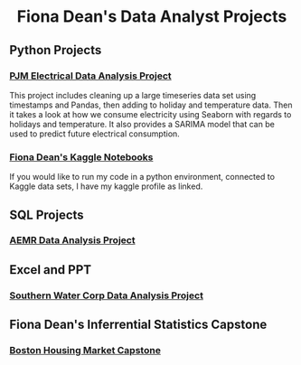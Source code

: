 <html>

  <center><h1>Fiona Dean's Data Analyst Projects</h1></center>

  <h2> Python Projects </h2>
<h3><a href="https://github.com/fionaeliza/fionaeliza.github.io/tree/main/PJM">PJM Electrical Data Analysis Project</a></h3>

This project includes cleaning up a large timeseries data set using timestamps and Pandas, then adding to holiday and temperature data. Then it takes a look at how we consume electricity using Seaborn with regards to holidays and temperature. It also provides a SARIMA model that can be used to predict future electrical consumption.
  
<h3><a href="https://www.kaggle.com/fionaeliza/code?scroll=true">Fiona Dean's Kaggle Notebooks</a></h3>

If you would like to run my code in a python environment, connected to Kaggle data sets, I have my kaggle profile as linked.
 
<h2>SQL Projects</h2>
<h3><a href="https://github.com/fionaeliza/fionaeliza.github.io/tree/main/AEMR">AEMR Data Analysis Project</a></h3>

<h2>Excel and PPT</h2>  
<h3><a href="https://github.com/fionaeliza/fionaeliza.github.io/tree/main/SouthernWaterCorp">Southern Water Corp Data Analysis Project</a></h3>

  <h2>Fiona Dean's Inferrential Statistics Capstone</h2>
<h3><a href="https://github.com/fionaeliza/fionaeliza.github.io/tree/main/BHM">Boston Housing Market Capstone</a></h3>

</html>

